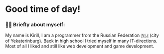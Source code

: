 # Good time of day!

### 👨‍💻 Briefly about myself:
My name is Kirill, I am a programmer from the Russian Federation 🇷🇺 (city of Yekaterinburg). Back in high school I tried myself in many IT-directions. Most of all I liked and still like web development and game development.
